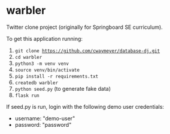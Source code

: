 # warbler

Twitter clone project (originally for Springboard SE curriculum).

To get this application running:

1. <code>git clone https://github.com/cwaymeyer/database-dj.git</code>
2. <code>cd warbler</code>
3. <code>python3 -m venv venv</code>
4. <code>source venv/bin/activate</code>
5. <code>pip install -r requirements.txt</code>
6. <code>createdb warbler</code>
7. <code>python seed.py</code> (to generate fake data)
8. <code>flask run</code>

If seed.py is run, login with the following demo user credentials:

- username: "demo-user"
- password: "password"
